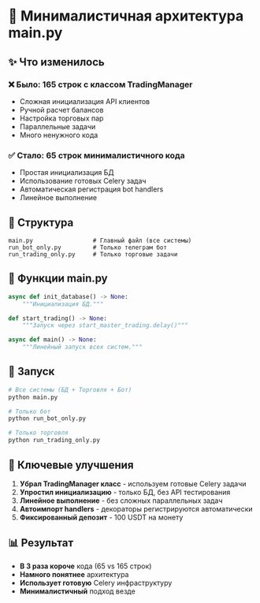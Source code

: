 # 🚀 Минималистичная архитектура main.py

## ✨ Что изменилось

### ❌ **Было:** 165 строк с классом TradingManager
- Сложная инициализация API клиентов
- Ручной расчет балансов 
- Настройка торговых пар
- Параллельные задачи
- Много ненужного кода

### ✅ **Стало:** 65 строк минималистичного кода
- Простая инициализация БД
- Использование готовых Celery задач
- Автоматическая регистрация bot handlers
- Линейное выполнение

## 📁 Структура

```
main.py                 # Главный файл (все системы)
run_bot_only.py         # Только телеграм бот
run_trading_only.py     # Только торговые задачи
```

## 🎯 Функции main.py

```python
async def init_database() -> None:
    """Инициализация БД."""

def start_trading() -> None: 
    """Запуск через start_master_trading.delay()"""

async def main() -> None:
    """Линейный запуск всех систем."""
```

## 🚀 Запуск

```bash
# Все системы (БД + Торговля + Бот)
python main.py

# Только бот
python run_bot_only.py  

# Только торговля  
python run_trading_only.py
```

## 🔧 Ключевые улучшения

1. **Убрал TradingManager класс** - используем готовые Celery задачи
2. **Упростил инициализацию** - только БД, без API тестирования
3. **Линейное выполнение** - без сложных параллельных задач
4. **Автоимпорт handlers** - декораторы регистрируются автоматически
5. **Фиксированный депозит** - 100 USDT на монету

## 📊 Результат

- **В 3 раза короче** кода (65 vs 165 строк)
- **Намного понятнее** архитектура
- **Использует готовую** Celery инфраструктуру
- **Минималистичный** подход везде

